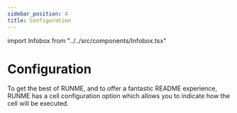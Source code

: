 ```yaml
---
sidebar_position: 4
title: Configuration
---
```


import Infobox from "../../src/components/Infobox.tsx"

# Configuration

To get the best of RUNME, and to offer a fantastic README experience, RUNME has a cell configuration option which allows you to indicate how the cell will be executed.